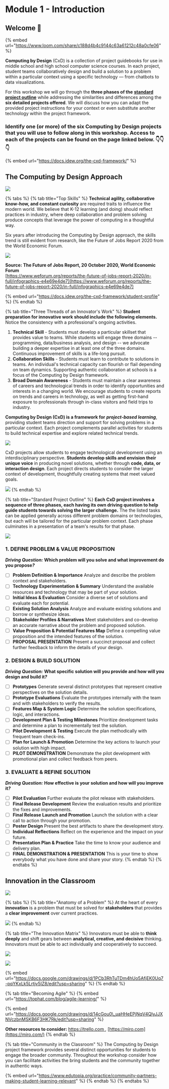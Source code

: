 # Module 1 - Introduction

## Welcome 👋

{% embed url="https://www.loom.com/share/c188d4b4c9144c63a61212c48a0cfe06" %}

**Computing by Design** \(CxD\) is a collection of project guidebooks for use in middle school and high school computer science courses. In each project, student teams collaboratively design and build a solution to a problem within a particular context using a specific technology  — from chatbots to data visualizations.

For this workshop we will go through the **three phases of the** [**standard project outline**](https://docs.idew.org/the-cxd-framework/standard-project-outline) while addressing the similarities and differences among the **six detailed projects offered**. We will discuss how you can adapt the provided project instructions for your context or even substitute another technology within the project framework.

### Identify one \(or more\) of the six Computing by Design projects that you will use to follow along in this workshop. Access to each of the projects can be found on the page linked below. 👇👇👇

{% embed url="https://docs.idew.org/the-cxd-framework/" %}

## The Computing by Design Approach

![](../.gitbook/assets/vidcoming.png)

{% tabs %}
{% tab title="Top Skills" %}
**Technical agility, collaborative know-how, and constant curiosity** are required traits to influence the modern world. We believe that K-12 learning \(and doing\) should reflect practices in industry, where deep collaboration and problem solving produce concepts that leverage the power of computing in a thoughtful way.

Six years after introducing the Computing by Design approach, the skills trend is still evident from research, like the Future of Jobs Report 2020 from the World Economic Forum.

![](../.gitbook/assets/image%20%2813%29.png)

**Source: The Future of Jobs Report, 20 October 2020, World Economic Forum**  
[https://www.weforum.org/reports/the-future-of-jobs-report-2020/in-full/infographics-e4e69e4de7](https://www.weforum.org/reports/the-future-of-jobs-report-2020/in-full/infographics-e4e69e4de7)

{% embed url="https://docs.idew.org/the-cxd-framework/student-profile" %}
{% endtab %}

{% tab title="Three Threads of an Innovator\'s Work" %}
**Student preparation for innovative work should include the following elements.** Notice the consistency with a professional's ongoing activities.

1. **Technical Skill** - Students must develop a particular skillset that provides value to teams. While students will engage three domains -- programming, data/business analysis, and design -- we advocate building a deeper expertise in at least one of the three domains. Continuous improvement of skills is a life-long pursuit. 
2. **Collaboration Skills** - Students must learn to contribute to solutions in teams. An individual's technical capacity can flourish or flail depending on team dynamics. Supporting authentic collaboration at schools is a focus of the Computing by Design framework.
3. **Broad Domain Awareness** - Students must maintain a clear awareness of careers and technological trends in order to identify opportunities and interests in a changing world. We encourage students to create reports on trends and careers in technology, as well as getting first-hand exposure to professionals through in-class visitors and field trips to industry.  

**Computing by Design \(CxD\) is a framework for** _**project-based learning**_, providing student teams direction and support for solving problems in a particular context. Each project complements parallel activities for students to build technical expertise and explore related technical trends.

![](../.gitbook/assets/pblvs.png)

CxD projects allow students to engage technological development using an interdisciplinary perspective. **Students develop skills and envision their unique voice** in producing novel solutions, whether through **code, data, or interaction design**. Each project directs students to consider the larger context of development, thoughtfully creating systems that meet valued goals.

![](../.gitbook/assets/image.png)
{% endtab %}

{% tab title="Standard Project Outline" %}
**Each CxD project involves a sequence of three phases, each having its own driving question to help guide students towards solving the larger challenge.** The the listed tasks can be applied generally across different problem domains or technologies, but each will be tailored for the particular problem context. Each phase culminates in a presentation of a team's results for that phase.

![](../.gitbook/assets/image%20%2811%29.png)

### 1. DEFINE PROBLEM & VALUE PROPOSITION

_**Driving Question:**_  **Which problem will you solve and what improvement do you propose**_**?**_

* [ ] **Problem Definition & Importance** Analyze and describe the problem context and stakeholders.
* [ ] **Technology Experimentation & Summary** Understand the available resources and technology that may be part of your solution.
* [ ] **Initial Ideas & Evaluation** Consider a diverse set of solutions and evaluate each for potential.
* [ ] **Existing Solution Analysis** Analyze and evaluate existing solutions and borrow or synthesize ideas.
* [ ] **Stakeholder Profiles & Narratives** Meet stakeholders and co-develop an accurate narrative about the problem and proposed solution.
* [ ] **Value Proposition & Potential Features Map** Define a compelling value proposition and the intended features of the solution.
* [ ] **PROPOSAL PRESENTATION** Present a succinct proposal and collect further feedback to inform the details of your design.

### 2. DESIGN & BUILD SOLUTION 

_**Driving Question:**_  **What specific solution will you provide and how will you design and build it**_**?**_

* [ ] **Prototypes** Generate several distinct prototypes that represent creative perspectives on the solution details.
* [ ] **Prototype Evaluations** Evaluate the prototypes internally with the team and with stakeholders to verify the results.
* [ ] **Features Map & System Logic** Determine the solution specifications, logic, and interactions.
* [ ] **Development Plan & Testing Milestones** Prioritize development tasks and determine a plan to incrementally test the solution.
* [ ] **Pilot Development & Testing** Execute the plan methodically with frequent team check-ins.
* [ ] **Plan for Launch & Promotion** Determine the key actions to launch your solution with high impact.
* [ ] **PILOT DEMONSTRATION** Demonstrate the pilot development with promotional plan and collect feedback from peers.

### 3. EVALUATE & REFINE SOLUTION 

_**Driving Question:**_  **How effective is your solution and how will you improve it**_**?**_

* [ ] **Pilot Evaluation** Further evaluate the pilot release with stakeholders.
* [ ] **Final Release Development** Review the evaluation results and prioritize the fixes and improvements.
* [ ] **Final Release Launch and Promotion** Launch the solution with a clear call to action through your promotion.
* [ ] **Poster Design** Present the best artifacts to share the development story.
* [ ] **Individual Reflections**  Reflect on the experience and the impact on your future.
* [ ] **Presentation Plan & Practice** Take the time to know your audience and delivery plan.
* [ ] **FINAL DEMONSTRATION & PRESENTATION** This is your time to show everybody what you have done and share your story.
{% endtab %}
{% endtabs %}

## Innovation in the Classroom

![](../.gitbook/assets/vidcoming.png)

{% tabs %}
{% tab title="Anatomy of a Problem" %}
At the heart of every **innovation** is a problem that must be solved for **stakeholders** that provides a **clear improvement** over current practices.

![](../.gitbook/assets/image%20%286%29.png)
{% endtab %}

{% tab title="The Innovation Matrix" %}
Innovators must be able to **think deeply** and shift gears between **analytical, creative, and decisive** thinking. Innovators must be able to act individually and cooperatively to succeed.

![](../.gitbook/assets/image%20%288%29.png)

![](../.gitbook/assets/image%20%284%29.png)

{% embed url="https://docs.google.com/drawings/d/1PCb3RhTuTDm4hUo5AfjEK0Uq7-pqYKxLk5Lrtjv5IZ8/edit?usp=sharing" %}
{% endtab %}

{% tab title="Becoming Agile" %}
{% embed url="https://tophat.com/blog/agile-learning/" %}

{% embed url="https://docs.google.com/drawings/d/14cGou0\_uaHHeEPjNqV4QlyJJXNVczbnMSKB6F3HK7Rk/edit?usp=sharing" %}

**Other resources to consider:** [https://trello.com ](https://trello.com/en-US), [https://miro.com](https://miro.com/)
{% endtab %}

{% tab title="Community in the Classroom" %}
The Computing by Design project framework provides several distinct opportunities for students to engage the broader community. Throughout the workshop consider how you can facilitate activities the bring students and the community together in authentic ways.

{% embed url="https://www.edutopia.org/practice/community-partners-making-student-learning-relevant" %}
{% endtab %}
{% endtabs %}

